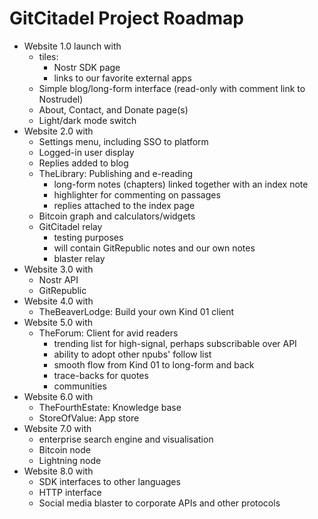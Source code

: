 # GitCitadel Project Roadmap

- Website 1.0 launch with
    - tiles:
        - Nostr SDK page
        - links to our favorite external apps
    - Simple blog/long-form interface (read-only with comment link to Nostrudel)
    - About, Contact, and Donate page(s)
    - Light/dark mode switch
- Website 2.0 with
    - Settings menu, including SSO to platform
    - Logged-in user display
    - Replies added to blog
    - TheLibrary: Publishing and e-reading
        - long-form notes (chapters) linked together with an index note
        - highlighter for commenting on passages
        - replies attached to the index page
    - Bitcoin graph and calculators/widgets
    - GitCitadel relay
        - testing purposes
        - will contain GitRepublic notes and our own notes
        - blaster relay
- Website 3.0 with
    - Nostr API
    - GitRepublic
- Website 4.0 with
    - TheBeaverLodge: Build your own Kind 01 client
- Website 5.0 with
    - TheForum: Client for avid readers
        - trending list for high-signal, perhaps subscribable over API
        - ability to adopt other npubs' follow list
        - smooth flow from Kind 01 to long-form and back
        - trace-backs for quotes
        - communities
- Website 6.0 with
    - TheFourthEstate: Knowledge base
    - StoreOfValue: App store
- Website 7.0 with
    - enterprise search engine and visualisation
    - Bitcoin node     
    - Lightning node
- Website 8.0 with
    - SDK interfaces to other languages
    - HTTP interface
    - Social media blaster to corporate APIs and other protocols
